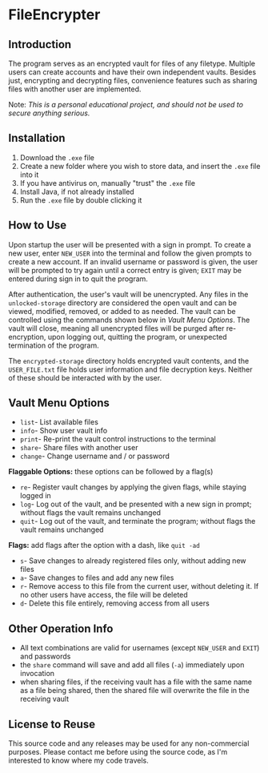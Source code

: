 # FileEncrypter

## Introduction
The program serves as an encrypted vault for files of any filetype. Multiple users can create accounts and have their own independent vaults. Besides just, encrypting and decrypting files, convenience features such as sharing files with another user are implemented. 

Note: _This is a personal educational project, and should not be used to secure anything serious._

## Installation
1. Download the `.exe` file
2. Create a new folder where you wish to store data, and insert the `.exe` file into it
3. If you have antivirus on, manually "trust" the `.exe` file
4. Install Java, if not already installed
5. Run the `.exe` file by double clicking it

## How to Use
Upon startup the user will be presented with a sign in prompt. To create a new user, enter `NEW_USER` into the terminal and follow the given prompts to create a new account. If an invalid username or password is given, the user will be prompted to try again until a correct entry is given; `EXIT` may be entered during sign in to quit the program. 

After authentication, the user's vault will be unencrypted. Any files in the `unlocked-storage` directory are considered the open vault and can be viewed, modified, removed, or added to as needed. The vault can be controlled using the commands shown below in _Vault Menu Options_. The vault will close, meaning all unencrypted files will be purged after re-encryption, upon logging out, quitting the program, or unexpected termination of the program. 

The `encrypted-storage` directory holds encrypted vault contents, and the `USER_FILE.txt` file holds user information and file decryption keys. Neither of these should be interacted with by the user.

## Vault Menu Options
- `list`- List available files
- `info`- Show user vault info
- `print`- Re-print the vault control instructions to the terminal
- `share`- Share files with another user
- `change`- Change username and / or password

**Flaggable Options:** these options can be followed by a flag(s)
- `re`- Register vault changes by applying the given flags, while staying logged in
- `log`- Log out of the vault, and be presented with a new sign in prompt; without flags the vault remains unchanged
- `quit`- Log out of the vault, and terminate the program; without flags the vault remains unchanged

**Flags:** add flags after the option with a dash, like `quit -ad`
- `s`- Save changes to already registered files only, without adding new files
- `a`- Save changes to files and add any new files
- `r`- Remove access to this file from the current user, without deleting it. If no other users have access, the file will be deleted
- `d`- Delete this file entirely, removing access from all users

## Other Operation Info
- All text combinations are valid for usernames (except `NEW_USER` and `EXIT`) and passwords
- the `share` command will save and add all files (`-a`) immediately upon invocation
- when sharing files, if the receiving vault has a file with the same name as a file being shared, then the shared file will overwrite the file in the receiving vault

## License to Reuse
This source code and any releases may be used for any non-commercial purposes. Please contact me before using the source code, as I'm interested to know where my code travels.
